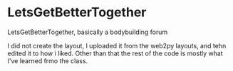 # LetsGetBetterTogether
LetsGetBetterTogether, basically a bodybuilding forum

I did not create the layout, I uploaded it from the web2py layouts, and tehn edited it to how i liked. Other than that
the rest of the code is mostly what I've learned frmo the class.
